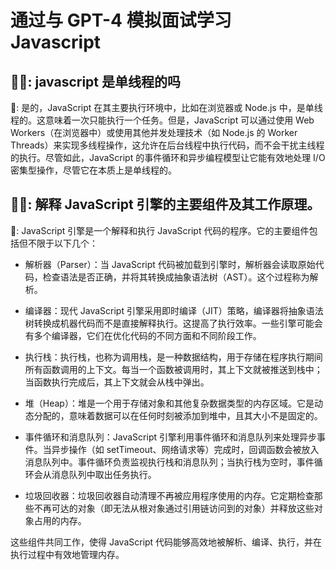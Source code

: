 # 通过与 GPT-4 模拟面试学习 Javascript

## 👨🏻: javascript 是单线程的吗

🤖: 是的，JavaScript 在其主要执行环境中，比如在浏览器或 Node.js 中，是单线程的。这意味着一次只能执行一个任务。但是，JavaScript 可以通过使用 Web Workers（在浏览器中）或使用其他并发处理技术（如 Node.js 的 Worker Threads）来实现多线程操作，这允许在后台线程中执行代码，而不会干扰主线程的执行。尽管如此，JavaScript 的事件循环和异步编程模型让它能有效地处理 I/O 密集型操作，尽管它在本质上是单线程的。

## 👨🏻: 解释 JavaScript 引擎的主要组件及其工作原理。

🤖: JavaScript 引擎是一个解释和执行 JavaScript 代码的程序。它的主要组件包括但不限于以下几个：

-   解析器（Parser）：当 JavaScript 代码被加载到引擎时，解析器会读取原始代码，检查语法是否正确，并将其转换成抽象语法树（AST）。这个过程称为解析。

-   编译器：现代 JavaScript 引擎采用即时编译（JIT）策略，编译器将抽象语法树转换成机器代码而不是直接解释执行。这提高了执行效率。一些引擎可能会有多个编译器，它们在优化代码的不同方面和不同阶段工作。

-   执行栈：执行栈，也称为调用栈，是一种数据结构，用于存储在程序执行期间所有函数调用的上下文。每当一个函数被调用时，其上下文就被推送到栈中；当函数执行完成后，其上下文就会从栈中弹出。

-   堆（Heap）：堆是一个用于存储对象和其他复杂数据类型的内存区域。它是动态分配的，意味着数据可以在任何时刻被添加到堆中，且其大小不是固定的。

-   事件循环和消息队列：JavaScript 引擎利用事件循环和消息队列来处理异步事件。当异步操作（如 setTimeout、网络请求等）完成时，回调函数会被放入消息队列中。事件循环负责监视执行栈和消息队列；当执行栈为空时，事件循环会从消息队列中取出任务执行。

-   垃圾回收器：垃圾回收器自动清理不再被应用程序使用的内存。它定期检查那些不再可达的对象（即无法从根对象通过引用链访问到的对象）并释放这些对象占用的内存。

这些组件共同工作，使得 JavaScript 代码能够高效地被解析、编译、执行，并在执行过程中有效地管理内存。
